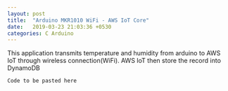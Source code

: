 ```yaml
---
layout: post
title:  "Arduino MKR1010 WiFi - AWS IoT Core"
date:   2019-03-23 21:03:36 +0530
categories: C Arduino
---
```

This application transmits temperature and humidity from arduino to AWS IoT through wireless connection(WiFi). AWS IoT then store the record into DynamoDB

```javascript
Code to be pasted here
```
